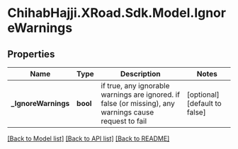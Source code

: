 # ChihabHajji.XRoad.Sdk.Model.IgnoreWarnings

## Properties

Name | Type | Description | Notes
------------ | ------------- | ------------- | -------------
**_IgnoreWarnings** | **bool** | if true, any ignorable warnings are ignored. if false (or missing), any warnings cause request to fail | [optional] [default to false]

[[Back to Model list]](../README.md#documentation-for-models) [[Back to API list]](../README.md#documentation-for-api-endpoints) [[Back to README]](../README.md)

